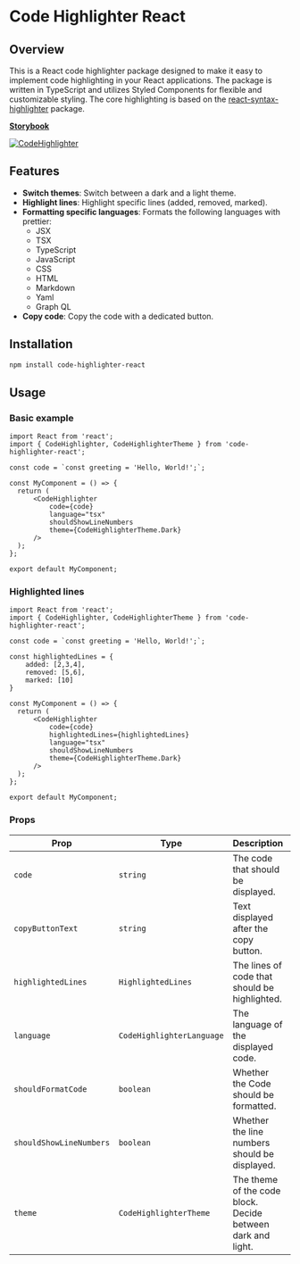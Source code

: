 # Code Highlighter React

## Overview

This is a React code highlighter package designed to make it easy to implement code highlighting in your React applications. 
The package is written in TypeScript and utilizes Styled Components for flexible and customizable styling.
The core highlighting is based on the [react-syntax-highlighter](https://github.com/react-syntax-highlighter/react-syntax-highlighter "Visit react-syntax-highlighter on GitHub") package.

**[Storybook](https://code-highlighter-react.netlify.app "Storybook")**

[![CodeHighlighter](https://iili.io/J7zNOHg.md.png)](https://freeimage.host/i/J7zNOHg)

## Features

- **Switch themes**: Switch between a dark and a light theme.
- **Highlight lines**: Highlight specific lines (added, removed, marked).
- **Formatting specific languages**: Formats the following languages with prettier:
  - JSX
  - TSX
  - TypeScript 
  - JavaScript 
  - CSS
  - HTML
  - Markdown 
  - Yaml
  - Graph QL
- **Copy code**: Copy the code with a dedicated button.

## Installation

```bash
npm install code-highlighter-react
```

## Usage
### Basic example

```tsx
import React from 'react';
import { CodeHighlighter, CodeHighlighterTheme } from 'code-highlighter-react';

const code = `const greeting = 'Hello, World!';`;

const MyComponent = () => {
  return (
      <CodeHighlighter
          code={code}
          language="tsx"
          shouldShowLineNumbers
          theme={CodeHighlighterTheme.Dark} 
      />
  );
};

export default MyComponent;
```

### Highlighted lines

```tsx
import React from 'react';
import { CodeHighlighter, CodeHighlighterTheme } from 'code-highlighter-react';

const code = `const greeting = 'Hello, World!';`;

const highlightedLines = {
    added: [2,3,4],
    removed: [5,6],
    marked: [10]
}

const MyComponent = () => {
  return (
      <CodeHighlighter
          code={code}
          highlightedLines={highlightedLines}
          language="tsx"
          shouldShowLineNumbers
          theme={CodeHighlighterTheme.Dark} 
      />
  );
};

export default MyComponent;
```

### Props

| Prop                    | Type                      | Description                                                 | Default Value               |
|-------------------------|---------------------------|-------------------------------------------------------------|-----------------------------|
| `code`                  | `string`                  | The code that should be displayed.                          | -                           |
| `copyButtonText`        | `string`                  | Text displayed after the copy button.                       | -                           |
| `highlightedLines`      | `HighlightedLines`        | The lines of code that should be highlighted.               | -                           |
| `language`              | `CodeHighlighterLanguage` | The language of the displayed code.                         | -                           |
| `shouldFormatCode`      | `boolean`                 | Whether the Code should be formatted.                       | `false`                     | 
| `shouldShowLineNumbers` | `boolean`                 | Whether the line numbers should be displayed.               | `false`                     |
| `theme`                 | `CodeHighlighterTheme`    | The theme of the code block. Decide between dark and light. | `CodeHighlighterTheme.Dark` |
